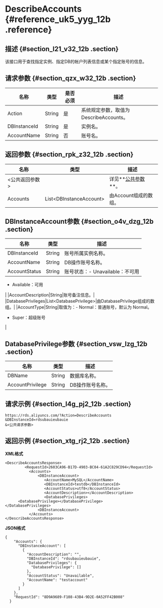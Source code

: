 # DescribeAccounts {#reference_uk5_yyg_12b .reference}

## 描述 {#section_l21_v32_12b .section}

该接口用于查找指定实例、指定DB的帐户列表信息或某个指定账号的信息。

## 请求参数 {#section_qzx_w32_12b .section}

|名称|类型|是否必须|描述|
|--|--|----|--|
|Action|String|是|系统规定参数，取值为DescribeAccounts。|
|DBInstanceId|String|是|实例名。|
|AccountName|String|否|账号名。|

## 返回参数 {#section_rpk_z32_12b .section}

|名称|类型|描述|
|--|--|--|
|<公共返回参数\>| |详见**[公共参数](cn.zh-CN/API参考/使用API/公共参数.md#)**。|
|Accounts|List<DBInstanceAccount\>|由Account组成的数组。|

## DBInstanceAccount参数 {#section_o4v_dzg_12b .section}

|名称|类型|描述|
|--|--|--|
|DBInstanceId|String|账号所属实例名称。|
|AccountName|String|DB操作账号名称。|
|AccountStatus|String|账号状态：-   Unavailable：不可用
-   Available：可用

|
|AccountDescription|String|账号备注信息。|
|DatabasePrivileges|List<DatabasePrivilege\>|由DatabasePrivilege组成的数组。|
|AccountType|String|取值为：-   Normal：普通账号，默认为 Normal。
-   Super：超级账号

|

## DatabasePrivilege参数 {#section_vsw_lzg_12b .section}

|名称|类型|描述|
|--|--|--|
|DBName|String|数据库名称。|
|AccountPrivilege|String|DB操作账号名称。|

## 请求示例 {#section_l4g_pj2_12b .section}

```
https://rds.aliyuncs.com/?Action=DescribeAccounts
&DBInstanceId=rdsubauieubauie
&<公共请求参数>
```

## 返回示例 {#section_xtg_rj2_12b .section}

**XML格式**

```
<DescribeAccountsResponse>
         <RequestId>2603CA96-B17D-4903-BC04-61A2C829CD94</RequestId>
           <Accounts>
               <DBInstanceAccount>
                  <AccountName>MySQL</AccountName>
                  <DBInstanceId>testdb</DBInstanceId>
                  <AccountStatus>utf8</AccountStatus>
                  <AccountDescription></AccountDescription>
                  <DatabasePrivileges>
      <DatabasePrivilege></DatabasePrivilege>
</DatabasePrivileges>
               <DBInstanceAccount>
           </Accounts>
</DescribeAccountsResponse>
```

**JSON格式**

```
{
    "Accounts": {
      "DBInstanceAccount": [
        {
          "AccountDescription": "", 
          "DBInstanceId": "rdsubauieubauie", 
          "DatabasePrivileges": {
            "DatabasePrivilege": []
          }, 
          "AccountStatus": "Unavailable", 
          "AccountName": "testaccount"
        }
      ]
    }, 
    "RequestId": "8D9A9689-F108-43B4-9D2E-0A52FF42B008"
  }
```

